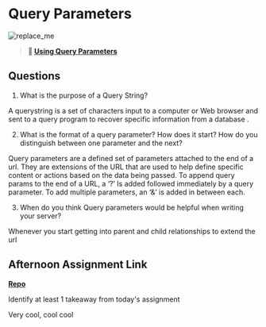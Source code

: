 # Query Parameters

![replace_me](https://codeworks.blob.core.windows.net/public/assets/img/illustrations/placeholder.svg)

> **📖 [Using Query Parameters](https://codeworksacademy.com/fs-student-guide/resources/wk5/01-Query-Parameters)**

## Questions

1. What is the purpose of a Query String?

A querystring is a set of characters input to a computer or Web browser and sent to a query program to recover specific information from a database .

2. What is the format of a query parameter? How does it start? How do you distinguish between one parameter and the next?

Query parameters are a defined set of parameters attached to the end of a url. They are extensions of the URL that are used to help define specific content or actions based on the data being passed. To append query params to the end of a URL, a ‘?’ Is added followed immediately by a query parameter. To add multiple parameters, an ‘&’ is added in between each. 

3. When do you think Query parameters would be helpful when writing your server?

Whenever you start getting into parent and child relationships to extend the url

## Afternoon Assignment Link

**[Repo](https://github.com/Miles-Collins/Week-5-Monday)**

Identify at least 1 takeaway from today's assignment

Very cool, cool cool